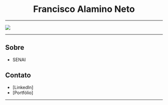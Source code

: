 <h1 align="center">Francisco Alamino Neto</h1>

<p align="center">
  
</p>

---

![](./profile-3d-contrib/profile-night-green.svg)

---

## Sobre

- SENAI

## Contato

- [LinkedIn]
- [Portfólio]


---

